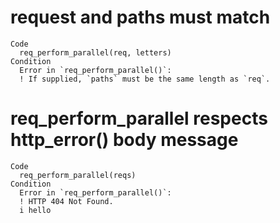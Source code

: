 # request and paths must match

    Code
      req_perform_parallel(req, letters)
    Condition
      Error in `req_perform_parallel()`:
      ! If supplied, `paths` must be the same length as `req`.

# req_perform_parallel respects http_error() body message

    Code
      req_perform_parallel(reqs)
    Condition
      Error in `req_perform_parallel()`:
      ! HTTP 404 Not Found.
      i hello

